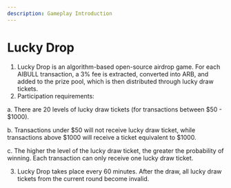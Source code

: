 ```yaml
---
description: Gameplay Introduction
---
```


# Lucky Drop

1. Lucky Drop is an algorithm-based open-source airdrop game. For each AIBULL transaction, a 3% fee is extracted, converted into ARB, and added to the prize pool, which is then distributed through lucky draw tickets.
2. Participation requirements:

a. There are 20 levels of lucky draw tickets (for transactions between $50 - $1000).

b. Transactions under $50 will not receive lucky draw ticket, while transactions above $1000 will receive a ticket equivalent to $1000.

c. The higher the level of the lucky draw ticket, the greater the probability of winning. Each transaction can only receive one lucky draw ticket.

3. Lucky Drop takes place every 60 minutes. After the draw, all lucky draw tickets from the current round become invalid.
